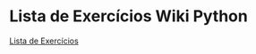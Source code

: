 # Lista de Exercícios Wiki Python
[Lista de Exercícios](https://wiki.python.org.br/ListaDeExercicios)
